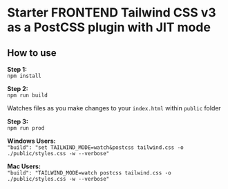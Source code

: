 # Starter FRONTEND Tailwind CSS v3 as a PostCSS plugin with JIT mode

## How to use

**Step 1:**<br>
`npm install`

**Step 2:**<br>
`npm run build`

Watches files as you make changes to your `index.html` within `public` folder

**Step 3:**<br>
`npm run prod`

**Windows Users:**<br>
`"build": "set TAILWIND_MODE=watch&postcss tailwind.css -o ./public/styles.css -w --verbose"`

**Mac Users:**<br>
`"build": "TAILWIND_MODE=watch postcss tailwind.css -o ./public/styles.css -w --verbose"`
